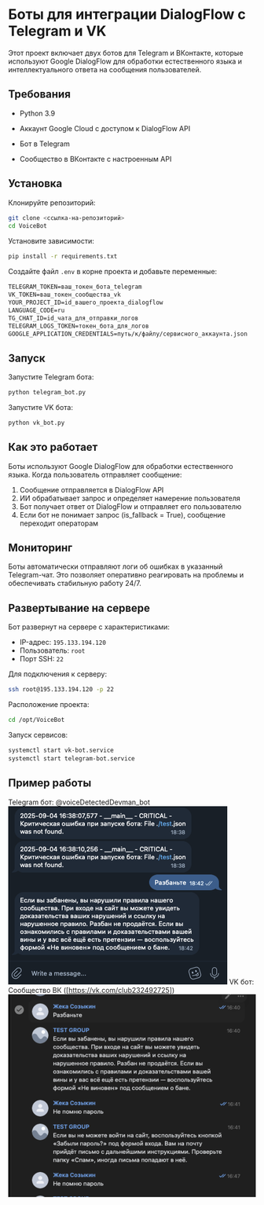 # Боты для интеграции DialogFlow с Telegram и VK

Этот проект включает двух ботов для Telegram и ВКонтакте, которые используют Google DialogFlow для обработки естественного языка и интеллектуального ответа на сообщения пользователей.

## Требования

-   Python 3.9
    
-   Аккаунт Google Cloud с доступом к DialogFlow API
    
-   Бот в Telegram
    
-   Сообщество в ВКонтакте с настроенным API

## Установка

Клонируйте репозиторий:

```bash
git clone <ссылка-на-репозиторий>
cd VoiceBot
```
Установите зависимости:

```bash
pip install -r requirements.txt
```

Создайте файл `.env` в корне проекта и добавьте переменные:
```text
TELEGRAM_TOKEN=ваш_токен_бота_telegram
VK_TOKEN=ваш_токен_сообщества_vk
YOUR_PROJECT_ID=id_вашего_проекта_dialogflow
LANGUAGE_CODE=ru
TG_CHAT_ID=id_чата_для_отправки_логов
TELEGRAM_LOGS_TOKEN=токен_бота_для_логов
GOOGLE_APPLICATION_CREDENTIALS=путь/к/файлу/сервисного_аккаунта.json
```

## Запуск
Запустите Telegram бота:
```bash
python telegram_bot.py
```
Запустите VK бота:
```bash
python vk_bot.py
```

## Как это работает
Боты используют Google DialogFlow для обработки естественного языка. Когда пользователь отправляет сообщение:
1.  Сообщение отправляется в DialogFlow API
2.  ИИ обрабатывает запрос и определяет намерение пользователя
3.  Бот получает ответ от DialogFlow и отправляет его пользователю
4.  Если бот не понимает запрос (is_fallback = True), сообщение переходит операторам

## Мониторинг
Боты автоматически отправляют логи об ошибках в указанный Telegram-чат. Это позволяет оперативно реагировать на проблемы и обеспечивать стабильную работу 24/7.

## Развертывание на сервере
Бот развернут на сервере с характеристиками:
-   IP-адрес:  `195.133.194.120`
-   Пользователь:  `root`
-   Порт SSH:  `22`
    
Для подключения к серверу:
```bash
ssh root@195.133.194.120 -p 22
```
Расположение проекта:
```bash
cd /opt/VoiceBot
```
Запуск сервисов:
```bash
systemctl start vk-bot.service
systemctl start telegram-bot.service
```

## Пример работы
Telegram бот: @voiceDetectedDevman_bot
![Telegram](%D0%A1%D0%BD%D0%B8%D0%BC%D0%BE%D0%BA%20%D1%8D%D0%BA%D1%80%D0%B0%D0%BD%D0%B0%202025-09-04%20%D0%B2%2020.30.00.png)
VK бот: Сообщество ВК ([https://vk.com/club232492725])
![VK](%D0%A1%D0%BD%D0%B8%D0%BC%D0%BE%D0%BA%20%D1%8D%D0%BA%D1%80%D0%B0%D0%BD%D0%B0%202025-09-04%20%D0%B2%2020.30.30.png)

